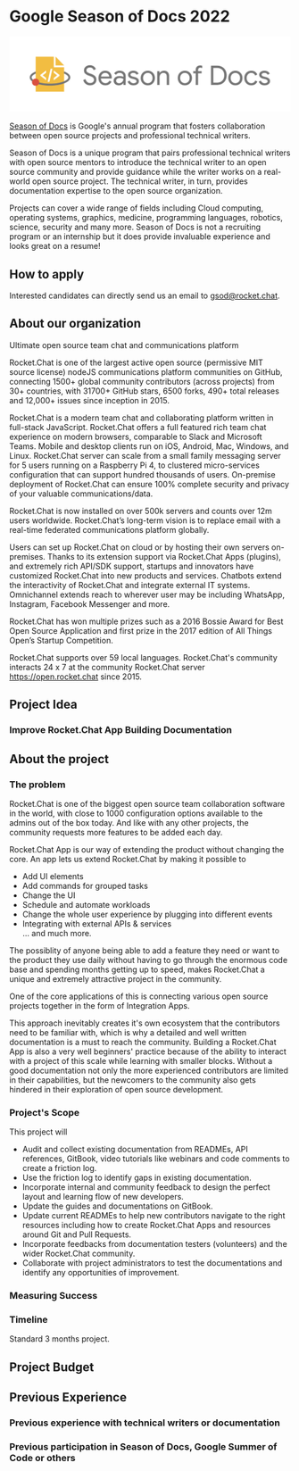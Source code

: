 # Google Season of Docs 2022

[![Google Season of Docs 2019](https://github.com/Sing-Li/bbug/raw/master/images/gsodlogo.png)](https://developers.google.com/season-of-docs/)

[Season of Docs](https://g.co/seasonofdocs) is Google's annual program that fosters collaboration between open source projects and professional technical writers.&#x20;

Season of Docs is a unique program that pairs professional technical writers with open source mentors to introduce the technical writer to an open source community and provide guidance while the writer works on a real-world open source project. The technical writer, in turn, provides documentation expertise to the open source organization.

Projects can cover a wide range of fields including Cloud computing, operating systems, graphics, medicine, programming languages, robotics, science, security and many more. Season of Docs is not a recruiting program or an internship but it does provide invaluable experience and looks great on a resume!

## How to apply

Interested candidates can directly send us an email to [gsod@rocket.chat](mailto:gsod@rocket.chat).&#x20;

## About our organization

Ultimate open source team chat and communications platform

Rocket.Chat is one of the largest active open source (permissive MIT source license) nodeJS communications platform communities on GitHub, connecting 1500+ global community contributors (across projects) from 30+ countries, with 31700+ GitHub stars, 6500 forks, 490+ total releases and 12,000+ issues since inception in 2015.

Rocket.Chat is a modern team chat and collaborating platform written in full-stack JavaScript. Rocket.Chat offers a full featured rich team chat experience on modern browsers, comparable to Slack and Microsoft Teams. Mobile and desktop clients run on iOS, Android, Mac, Windows, and Linux. Rocket.Chat server can scale from a small family messaging server for 5 users running on a Raspberry Pi 4, to clustered micro-services configuration that can support hundred thousands of users. On-premise deployment of Rocket.Chat can ensure 100% complete security and privacy of your valuable communications/data.

Rocket.Chat is now installed on over 500k servers and counts over 12m users worldwide. Rocket.Chat’s long-term vision is to replace email with a real-time federated communications platform globally.

Users can set up Rocket.Chat on cloud or by hosting their own servers on-premises. Thanks to its extension support via Rocket.Chat Apps (plugins), and extremely rich API/SDK support, startups and innovators have customized Rocket.Chat into new products and services. Chatbots extend the interactivity of Rocket.Chat and integrate external IT systems. Omnichannel extends reach to wherever user may be including WhatsApp, Instagram, Facebook Messenger and more.

Rocket.Chat has won multiple prizes such as a 2016 Bossie Award for Best Open Source Application and first prize in the 2017 edition of All Things Open’s Startup Competition.

Rocket.Chat supports over 59 local languages. Rocket.Chat's community interacts 24 x 7 at the community Rocket.Chat server https://open.rocket.chat since 2015.

## Project Idea

### Improve Rocket.Chat App Building Documentation

## About the project

### The problem

Rocket.Chat is one of the biggest open source team collaboration software in the world, with close to 1000 configuration options available to the admins out of the box today. And like with any other projects, the community requests more features to be added each day.&#x20;

Rocket.Chat App is our way of extending the product without changing the core. An app lets us extend Rocket.Chat by making it possible to&#x20;

* Add UI elements
* Add commands for grouped tasks
* Change the UI
* Schedule and automate workloads
* Change the whole user experience by plugging into different events
* Integrating with external APIs & services \
  &#x20;    ... and much more.&#x20;

The possiblity of anyone being able to add a feature they need or want to the product they use daily without having to go through the enormous code base and spending months getting up to speed, makes Rocket.Chat a unique and extremely attractive project in the community.

One of the core applications of this is connecting various open source projects together in the form of Integration Apps.&#x20;

This approach inevitably creates it's own ecosystem that the contributors need to be familiar with, which is why a detailed and well written documentation is a must to reach the community. Building a Rocket.Chat App is also a very well beginners' practice because of the ability to interact with a project of this scale while learning with smaller blocks. Without a good documentation not only the more experienced contributors are limited in their capabilities, but the newcomers to the community also gets hindered in their exploration of open source development.

### Project's Scope

This project will

* Audit and collect existing documentation from READMEs, API references, GitBook, video tutorials like webinars and code comments to create a friction log.
* Use the friction log to identify gaps in existing documentation.
* Incorporate internal and community feedback to design the perfect layout and learning flow of new developers.&#x20;
* Update the guides and documentations on GitBook.
* Update current READMEs to help new contributors navigate to the right resources including how to create Rocket.Chat Apps and resources around Git and Pull Requests.
* Incorporate feedbacks from documentation testers (volunteers) and the wider Rocket.Chat community.
* Collaborate with project administrators to test the documentations and identify any opportunities of improvement.

### Measuring Success

### Timeline

Standard 3 months project.

## Project Budget

## Previous Experience

### Previous experience with technical writers or documentation

### Previous participation in Season of Docs, Google Summer of Code or others
